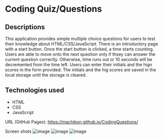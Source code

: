 # Coding Quiz/Questions

## Descriptions

This application provides simple multiple choice questions for users to test their knowledge about HTML/CSS/JavaScript.
There is an introductory page with a start button. Once the start button is clicked, a time starts counting. Users are able to move onto the next question only if thsey can answer the current question correctly. Otherwise, time runs out or 10 seconds will be decremented from the time left. Users can enter their initials and the hign scores in the form provided. The initials and the hig scores are saved in the local storage until the storage is cleared.

## Technologies used
- HTML
- CSS
- JavaScript


URL (GitHub Pages): 
https://machikon.github.io/CodingQuestions/

Screen shots
![image](https://user-images.githubusercontent.com/106935371/203454080-6e2c360c-c8ed-4e98-8822-f015b6abda45.png)
![image](https://user-images.githubusercontent.com/106935371/203454113-47723c5b-71c8-43ab-881e-48142197eef3.png)
![image](https://user-images.githubusercontent.com/106935371/203454152-fbf7e3b1-0726-4470-a766-896f7dae8f65.png)


